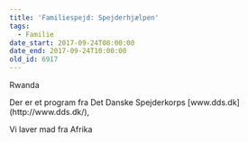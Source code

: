 ```yaml
---
title: 'Familiespejd: Spejderhjælpen'
tags:
  - Familie
date_start: 2017-09-24T08:00:00
date_end: 2017-09-24T10:00:00
old_id: 6917
---
```

<p class="Textbody">Rwanda</p><p class="Textbody">Der er et program fra Det Danske Spejderkorps [www.dds.dk](http://www.dds.dk/),</p>

Vi laver mad fra Afrika